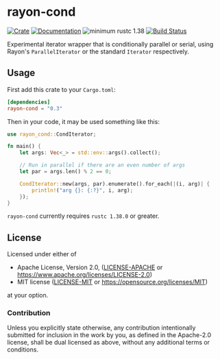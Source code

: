# rayon-cond

[![Crate](https://img.shields.io/crates/v/rayon-cond.svg)](https://crates.io/crates/rayon-cond)
[![Documentation](https://docs.rs/rayon-cond/badge.svg)](https://docs.rs/rayon-cond)
![minimum rustc 1.38](https://img.shields.io/badge/rustc-1.38+-red.svg)
[![Build Status](https://api.cirrus-ci.com/github/cuviper/rayon-cond.svg)](https://cirrus-ci.com/github/cuviper/rayon-cond)

Experimental iterator wrapper that is conditionally parallel or serial, using
Rayon's `ParallelIterator` or the standard `Iterator` respectively.

## Usage

First add this crate to your `Cargo.toml`:

```toml
[dependencies]
rayon-cond = "0.3"
```

Then in your code, it may be used something like this:

```rust
use rayon_cond::CondIterator;

fn main() {
    let args: Vec<_> = std::env::args().collect();

    // Run in parallel if there are an even number of args
    let par = args.len() % 2 == 0;

    CondIterator::new(args, par).enumerate().for_each(|(i, arg)| {
        println!("arg {}: {:?}", i, arg);
    });
}
```

`rayon-cond` currently requires `rustc 1.38.0` or greater.

## License

Licensed under either of

* Apache License, Version 2.0, ([LICENSE-APACHE](LICENSE-APACHE) or
  https://www.apache.org/licenses/LICENSE-2.0)
* MIT license ([LICENSE-MIT](LICENSE-MIT) or
  https://opensource.org/licenses/MIT)

at your option.

### Contribution

Unless you explicitly state otherwise, any contribution intentionally
submitted for inclusion in the work by you, as defined in the Apache-2.0
license, shall be dual licensed as above, without any additional terms or
conditions.
